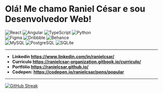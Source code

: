 <h1>Olá! Me chamo Raniel César e sou Desenvolvedor Web!</h1>

![React](https://img.shields.io/badge/React-20232A?style=for-the-badge&logo=react&logoColor=61DAFB)
![Angular](https://img.shields.io/badge/Angular-DD0031?style=for-the-badge&logo=angular&logoColor=white)
![TypeScript](https://img.shields.io/badge/TypeScript-007ACC?style=for-the-badge&logo=typescript&logoColor=white)
![Python](https://img.shields.io/badge/Python-FFD43B?style=for-the-badge&logo=python&logoColor=blue)<br>
![Figma](https://img.shields.io/badge/Figma-F24E1E?style=for-the-badge&logo=figma&logoColor=white)
![Dribbble](https://img.shields.io/badge/Dribbble-EA4C89?style=for-the-badge&logo=dribbble&logoColor=white)
![Behance](https://img.shields.io/badge/Behance-0054F7?style=for-the-badge&logo=behance&logoColor=white) <br>
![MySQL](https://img.shields.io/badge/MySQL-005C84?style=for-the-badge&logo=mysql&logoColor=white)
![PostgreSQL](https://img.shields.io/badge/PostgreSQL-316192?style=for-the-badge&logo=postgresql&logoColor=white)
![SQLite](https://img.shields.io/badge/Sqlite-003B57?style=for-the-badge&logo=sqlite&logoColor=white) <br>

---

- **Linkedin https://www.linkedin.com/in/ranielcsar/**
- **Currículo https://ranielcsar-organization.gitbook.io/curriculo/**
- **Portfólio https://ranielcsar.github.io/**
- **Codepen: https://codepen.io/ranielcsar/pens/popular**

---

[![GitHub Streak](http://github-readme-streak-stats.herokuapp.com?user=ranielcsar&theme=black-ice)](https://git.io/streak-stats)

